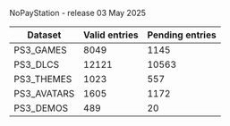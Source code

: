 NoPayStation - release 03 May 2025

|  Dataset  |Valid entries|Pending entries|
|-----------|-------------|---------------|
| PS3_GAMES |     8049    |      1145     |
|  PS3_DLCS |    12121    |     10563     |
| PS3_THEMES|     1023    |      557      |
|PS3_AVATARS|     1605    |      1172     |
| PS3_DEMOS |     489     |       20      |